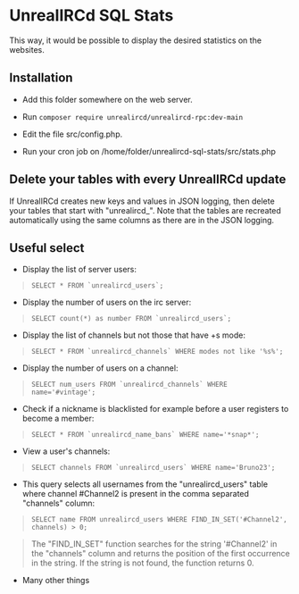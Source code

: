 UnrealIRCd SQL Stats
==============

This way, it would be possible to display the desired statistics on the websites.


Installation
------------
- Add this folder somewhere on the web server.

- Run 
``composer require unrealircd/unrealircd-rpc:dev-main``
- Edit the file src/config.php.

- Run your cron job on /home/folder/unrealircd-sql-stats/src/stats.php


Delete your tables with every UnrealIRCd update
------------
If UnrealIRCd creates new keys and values in JSON logging, then delete your tables that start with "unrealircd_". Note that the tables are recreated automatically using the same columns as there are in the JSON logging.


Useful select
------------
* Display the list of server users: 
>``SELECT * FROM `unrealircd_users`; ``
* Display the number of users on the irc server: 
>``SELECT count(*) as number FROM `unrealircd_users`; ``
* Display the list of channels but not those that have +s mode: 
>``SELECT * FROM `unrealircd_channels` WHERE modes not like '%s%';  ``
* Display the number of users on a channel: 
>``SELECT num_users FROM `unrealircd_channels` WHERE name='#vintage'; ``
* Check if a nickname is blacklisted for example before a user registers to become a member: 
>``SELECT * FROM `unrealircd_name_bans` WHERE name='*snap*'; ``
* View a user's channels: 
>``SELECT channels FROM `unrealircd_users` WHERE name='Bruno23'; ``
* This query selects all usernames from the "unrealircd_users" table where channel #Channel2 is present in the comma separated "channels" column: 
>``SELECT name FROM unrealircd_users WHERE FIND_IN_SET('#Channel2', channels) > 0; ``

> The "FIND_IN_SET" function searches for the string '#Channel2' in the "channels" column and returns the position of the first occurrence in the string. If the string is not found, the function returns 0.
* Many other things